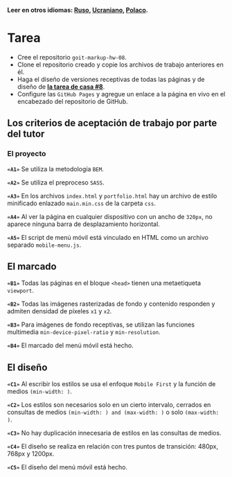 **Leer en otros idiomas: [Ruso](README.md), [Ucraniano](README.ua.md),
[Polaco](README.pl.md).**

# Tarea

- Cree el repositorio `goit-markup-hw-08`.
- Clone el repositorio creado y copie los archivos de trabajo anteriores en él.
- Haga el diseño de versiones receptivas de todas las páginas y de diseño de
  [**la tarea de casa #8**](<https://www.figma.com/file/oTYBECAN79dXy19hzWObO4/Web-Studio-(Version-2.1)?node-id=1%3A3330>).
- Configure las `GitHub Pages` y agregue un enlace a la página en vivo en el
  encabezado del repositorio de GitHub.

## Los criterios de aceptación de trabajo por parte del tutor

### El proyecto

**`«A1»`** Se utiliza la metodología `BEM`.

**`«A2»`** Se utiliza el preproceso `SASS`.

**`«A3»`** En los archivos `index.html` y `portfolio.html` hay un archivo de
estilo minificado enlazado `main.min.css` de la carpeta `css`.

**`«A4»`** Al ver la página en cualquier dispositivo con un ancho de `320px`, no
aparece ninguna barra de desplazamiento horizontal.

**`«A5»`** El script de menú móvil está vinculado en HTML como un archivo
separado `mobile-menu.js`.

## El marcado

**`«B1»`** Todas las páginas en el bloque `<head>` tienen una metaetiqueta
`viewport`.

**`«B2»`** Todas las imágenes rasterizadas de fondo y contenido responden y
admiten densidad de píxeles `x1` y `x2`.

<!-- **`«B3»`** Las imágenes de contenido responsivo usan el elemento `<img>` con atributo `srcset` el descriptor `x`. -->

**`«B3»`** Para imágenes de fondo receptivas, se utilizan las funciones
multimedia `min-device-pixel-ratio` y `min-resolution`.

**`«B4»`** El marcado del menú móvil está hecho.

## El diseño

**`«C1»`** Al escribir los estilos se usa el enfoque `Mobile First` y la función
de medios `(min-width: )`.

**`«C2»`** Los estilos son necesarios solo en un cierto intervalo, cerrados en
consultas de medios `(min-width: ) and (max-width: )` o solo `(max-width: )`.

**`«C3»`** No hay duplicación innecesaria de estilos en las consultas de medios.

**`«C4»`** El diseño se realiza en relación con tres puntos de transición:
480px, 768px y 1200px.

**`«C5»`** El diseño del menú móvil está hecho.
